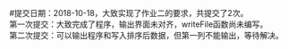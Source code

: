 #提交日期：2018-10-18，大致实现了作业二的要求，共提交了2次。  
    第一次提交：大致完成了程序，输出界面未对齐，writeFile函数尚未编写。  
    第二次提交：可以输出程序和写入排序后数据，但第一列不能输出，等待解决。  
